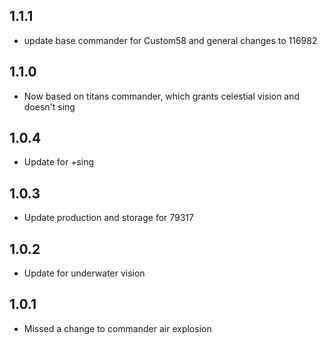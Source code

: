 ## 1.1.1

- update base commander for Custom58 and general changes to 116982

## 1.1.0

- Now based on titans commander, which grants celestial vision and doesn't sing

## 1.0.4

- Update for +sing

## 1.0.3

- Update production and storage for 79317

## 1.0.2

- Update for underwater vision

## 1.0.1

- Missed a change to commander air explosion


